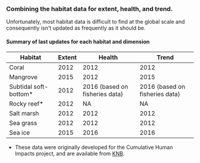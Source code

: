 ### Combining the habitat data for extent, health, and trend.

Unfortunately, most habitat data is difficult to find at the global scale and consequently isn't updated as frequently as it should be.

#### Summary of last updates for each habitat and dimension

Habitat | Extent  | Health  | Trend
-------- | ------- | -------- |-------------
Coral    | 2012    | 2012      | 2012
Mangrove | 2015    | 2012      | 2015
Subtidal soft-bottom* | 2012  | 2016 (based on fisheries data) | 2016 (based on fisheries data)
Rocky reef* | 2012  | NA      | NA
Salt marsh | 2012   | 2012    | 2012
Sea grass  | 2012   | 2012    | 2012
Sea ice    | 2015   | 2016    | 2016

* These data were originally developed for the Cumulative Human Impacts project, and are available from [KNB](https://knb.ecoinformatics.org/#view/doi:10.5063/F19Z92TW).
